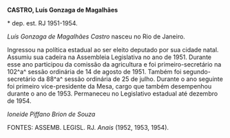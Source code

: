 **CASTRO, Luís Gonzaga de Magalhães**

\* dep. est. RJ 1951-1954.

*Luís Gonzaga de Magalhães Castro* nasceu no Rio de Janeiro.

Ingressou na política estadual ao ser eleito deputado por sua cidade
natal. Assumiu sua cadeira na Assembleia Legislativa no ano de 1951.
Durante esse ano participou da comissão da agricultura e foi
primeiro-secretário na 102^a^ sessão ordinária de 14 de agosto de 1951.
Também foi segundo-secretário da 88^a^ sessão ordinária de 25 de julho.
Durante o ano seguinte foi primeiro vice-presidente da Mesa, cargo que
também desempenhou durante o ano de 1953. Permaneceu no Legislativo
estadual até dezembro de 1954.

*Ioneide Piffano Brion de Souza*

FONTES: ASSEMB. LEGISL. RJ. *Anais* (1952, 1953, 1954).
